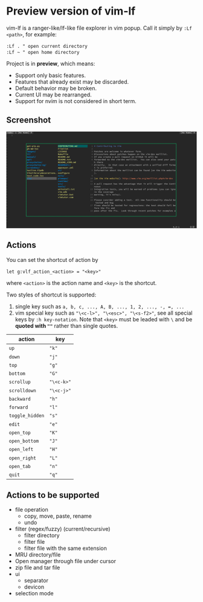 # Preview version of vim-lf

vim-lf is a ranger-like/lf-like file explorer in vim popup. Call it simply by `:Lf <path>`, for example:
```vim
:Lf . " open current directory
:Lf ~ " open home directory
```

Project is in **preview**, which means:
- Support only basic features.
- Features that already exist may be discarded.
- Default behavior may be broken.
- Current UI may be rearranged.
- Support for nvim is not considered in short term.

## Screenshot

![vim-lf][1]

## Actions

You can set the shortcut of action by
```vim
let g:vlf_action_<action> = "<key>"
```
where `<action>` is the action name and `<key>` is the shortcut.

Two styles of shortcut is supported:
1. single key such as `a, b, c, ..., A, B, ..., 1, 2, ..., -, =, ...`
2. vim special key such as `"\<c-l>", "\<esc>", "\<s-f2>"`, see all special keys by `:h key-notation`. Note that `<key>` must be leaded with `\` and be **quoted with `""`** rather than single quotes.

action          | key
------          | ---
`up`            | `"k"`
`down`          | `"j"`
`top`           | `"g"`
`bottom`        | `"G"`
`scrollup`      | `"\<c-k>"`
`scrolldown`    | `"\<c-j>"`
`backward`      | `"h"`
`forward`       | `"l"`
`toggle_hidden` | `"s"`
`edit`          | `"e"`
`open_top`      | `"K"`
`open_bottom`   | `"J"`
`open_left`     | `"H"`
`open_right`    | `"L"`
`open_tab`      | `"n"`
`quit`          | `"q"`

## Actions to be supported
- file operation
  - copy, move, paste, rename
  - undo
- filter (regex/fuzzy) (current/recursive)
  - filter directory
  - filter file
  - filter file with the same extension
- MRU directory/file
- Open manager through file under cursor
- zip file and tar file
- ui
  - separator
  - devicon
- selection mode


[1]: https://github.com/ZhiyuanLck/images/blob/master/vim-lf/vim-lf.png
